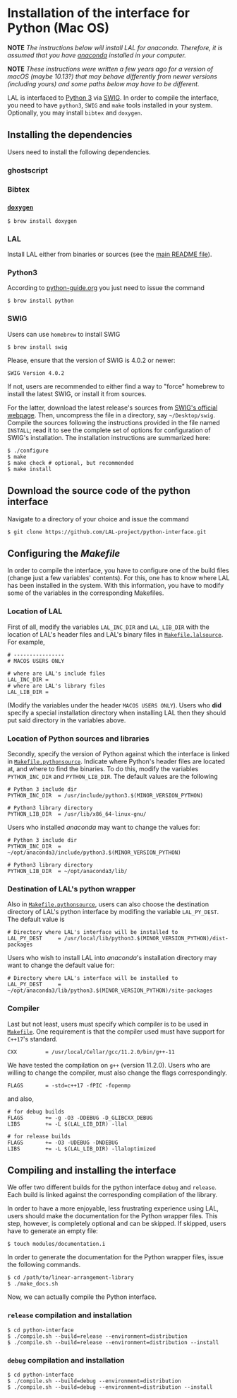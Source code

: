 # Installation of the interface for Python (Mac OS)

**NOTE** *The instructions below will install LAL for anaconda. Therefore, it is assumed that you have [anaconda](https://www.anaconda.com/) installed in your computer.*

**NOTE** *These instructions were written a few years ago for a version of macOS (maybe 10.13?) that may behave differently from newer versions (including yours) and some paths below may have to be different.*

LAL is interfaced to [Python 3](https://www.python.org/) via [SWIG](http://www.swig.org/). In order to compile the interface, you need to have `python3`, `SWIG` and `make` tools installed in your system. Optionally, you may install `bibtex` and `doxygen`.

## Installing the dependencies

Users need to install the following dependencies.

### ghostscript

### Bibtex

### [`doxygen`](https://www.doxygen.nl/index.html)

	$ brew install doxygen

### LAL

Install LAL either from binaries or sources (see the [main README file](https://github.com/LAL-project/linear-arrangement-library/blob/master/README.md)).

### Python3 

According to [python-guide.org](https://docs.python-guide.org/starting/install3/osx/) you just need to issue the command

	$ brew install python

### SWIG

Users can use `homebrew` to install SWIG

	$ brew install swig
	
Please, ensure that the version of SWIG is 4.0.2 or newer:

	SWIG Version 4.0.2
	
If not, users are recommended to either find a way to "force" homebrew to install the latest SWIG, or install it from sources.

For the latter, download the latest release's sources from [SWIG's official webpage](http://www.swig.org/). Then, uncompress the file in a directory, say `~/Desktop/swig`. Compile the sources following the instructions provided in the file named `INSTALL`; read it to see the complete set of options for configuration of SWIG's installation. The installation instructions are summarized here:

	$ ./configure
	$ make
	$ make check # optional, but recommended
	$ make install

## Download the source code of the python interface

Navigate to a directory of your choice and issue the command

	$ git clone https://github.com/LAL-project/python-interface.git

## Configuring the _Makefile_

In order to compile the interface, you have to configure one of the build files (change just a few variables' contents). For this, one has to know where LAL has been installed in the system. With this information, you have to modify some of the variables in the corresponding Makefiles.

### Location of LAL

First of all, modify the variables `LAL_INC_DIR` and `LAL_LIB_DIR` with the location of LAL's header files and LAL's binary files in [`Makefile.lalsource`](https://github.com/LAL-project/python-interface/blob/main/Makefile.lalsource). For example,

	# ----------------
	# MACOS USERS ONLY
	
	# where are LAL's include files
	LAL_INC_DIR = 
	# where are LAL's library files
	LAL_LIB_DIR = 

(Modify the variables under the header `MACOS USERS ONLY`). Users who **did** specify a special installation directory when installing LAL then they should put said directory in the variables above.

### Location of Python sources and libraries

Secondly, specify the version of Python against which the interface is linked in [`Makefile.pythonsource`](https://github.com/LAL-project/python-interface/blob/main/Makefile.pythonsource). Indicate where Python's header files are located at, and where to find the binaries. To do this, modify the variables `PYTHON_INC_DIR` and `PYTHON_LIB_DIR`. The default values are the following

	# Python 3 include dir
	PYTHON_INC_DIR	= /usr/include/python3.$(MINOR_VERSION_PYTHON)
	
	# Python3 library directory
	PYTHON_LIB_DIR	= /usr/lib/x86_64-linux-gnu/

Users who installed *anaconda* may want to change the values for:

    # Python 3 include dir
	PYTHON_INC_DIR	= ~/opt/anaconda3/include/python3.$(MINOR_VERSION_PYTHON)
	
	# Python3 library directory
	PYTHON_LIB_DIR	= ~/opt/anaconda3/lib/

### Destination of LAL's python wrapper

Also in [`Makefile.pythonsource`](https://github.com/LAL-project/python-interface/blob/main/Makefile.pythonsource), users can also choose the destination directory of LAL's python interface by modifing the variable `LAL_PY_DEST`. The default value is

	# Directory where LAL's interface will be installed to
	LAL_PY_DEST		= /usr/local/lib/python3.$(MINOR_VERSION_PYTHON)/dist-packages

Users who wish to install LAL into *anaconda*'s installation directory may want to change the default value for:

	# Directory where LAL's interface will be installed to
	LAL_PY_DEST		= ~/opt/anaconda3/lib/python3.$(MINOR_VERSION_PYTHON)/site-packages

### Compiler

Last but not least, users must specify which compiler is to be used in [`Makefile`](https://github.com/LAL-project/python-interface/blob/main/Makefile). One requirement is that the compiler used must have support for `C++17`'s standard.

	CXX			= /usr/local/Cellar/gcc/11.2.0/bin/g++-11
	
We have tested the compilation on `g++` (version 11.2.0). Users who are willing to change the compiler, must also change the flags correspondingly.

	FLAGS		= -std=c++17 -fPIC -fopenmp

and also,

	# for debug builds
	FLAGS		+= -g -O3 -DDEBUG -D_GLIBCXX_DEBUG
	LIBS		+= -L $(LAL_LIB_DIR) -llal

	# for release builds
	FLAGS		+= -O3 -UDEBUG -DNDEBUG
	LIBS		+= -L $(LAL_LIB_DIR) -llaloptimized

## Compiling and installing the interface

We offer two different builds for the python interface `debug` and `release`. Each build is linked against the corresponding compilation of the library.

In order to have a more enjoyable, less frustrating experience using LAL, users should make the documentation for the Python wrapper files. This step, however, is completely optional and can be skipped. If skipped, users have to generate an empty file:

	$ touch modules/documentation.i

In order to generate the documentation for the Python wrapper files, issue the following commands.

	$ cd /path/to/linear-arrangement-library
	$ ./make_docs.sh

Now, we can actually compile the Python interface.

### `release` compilation and installation

	$ cd python-interface
	$ ./compile.sh --build=release --environment=distribution
	$ ./compile.sh --build=release --environment=distribution --install

### `debug` compilation and installation

	$ cd python-interface
	$ ./compile.sh --build=debug --environment=distribution
	$ ./compile.sh --build=debug --environment=distribution --install
